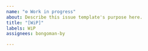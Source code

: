```yaml
---
name: "⚙️ Work in progress"
about: Describe this issue template's purpose here.
title: "[WiP]"
labels: WiP
assignees: bongoman-by

---
```



